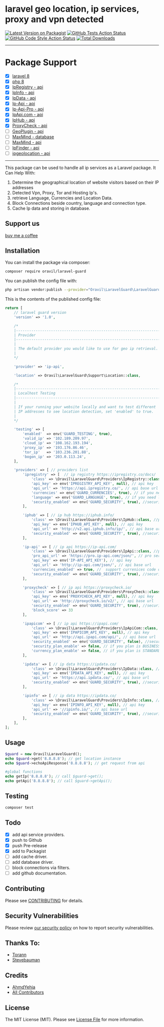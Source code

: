 # laravel geo location, ip services, proxy and vpn detected

[![Latest Version on Packagist](https://img.shields.io/packagist/v/oravil/laravel-guard.svg?style=flat-square)](https://packagist.org/packages/oravil/laravel-guard)
[![GitHub Tests Action Status](https://img.shields.io/github/workflow/status/oravil/laravel-guard/run-tests?label=tests)](https://github.com/oravil/laravel-guard/actions?query=workflow%3Arun-tests+branch%3Amain)
[![GitHub Code Style Action Status](https://img.shields.io/github/workflow/status/oravil/laravel-guard/Check%20&%20fix%20styling?label=code%20style)](https://github.com/oravil/laravel-guard/actions?query=workflow%3A"Check+%26+fix+styling"+branch%3Amain)
[![Total Downloads](https://img.shields.io/packagist/dt/oravil/laravel-guard.svg?style=flat-square)](https://packagist.org/packages/oravil/laravel-guard)

---

# Package Support

-   [x] [laravel 8](https://laravel.com)
-   [x] [php 8](https://www.php.net/releases/8.0/en.php)
-   [x] [IpRegistry - api](https://ipregistry.co)
-   [x] [IpInfo - api](https://ipinfo.io)
-   [x] [IpData - api](https://ipdata.co)
-   [x] [Ip-Api - api](https://ip-api.com)
-   [x] [Ip-Api-Pro - api](https://ip-api.com)
-   [x] [IpApi.com - api](https://ipapi.com)
-   [x] [IpHub - api](https://iphub.info)
-   [x] [ProxyCheck - api](https://proxycheck.io)
-   [ ] [GeoPlugin - api](http://www.geoplugin.net)
-   [ ] [MaxMind - database](https://www.maxmind.com)
-   [ ] [MaxMind - api](https://www.maxmind.com)
-   [ ] [IpFinder - api](https://ipfinder.io)
-   [ ] [ipgeolocation - api ](https://ipgeolocation.io)

---

This package can be used to handle all ip services as a Laravel package. It Can Help With:

1. Determine the geographical location of website visitors based on their IP addresses
2. Detected Vpn, Proxy, Tor and Hosting Ip's.
3. retrieve Language, Currencies and Location Data.
4. Block Connections beside country, language and connection type.
5. Cache Ip data and storing in database.

## Support us

[buy me a coffee](https://paypal.me/AhmdYehia)

## Installation

You can install the package via composer:

```bash
composer require oravil/laravel-guard
```

You can publish the config file with:

```bash
php artisan vendor:publish --provider="Oravil\LaravelGuard\LaravelGuardServiceProvider" --tag="laravel-guard-config"
```

This is the contents of the published config file:

```php
return [
    // laravel guard version
    'version' => '1.0',

    /*
    |--------------------------------------------------------------------------
    | Provider
    |--------------------------------------------------------------------------
    |
    | The default provider you would like to use for geo ip retrieval.
    |
    */

    'provider' => 'ip-api',

    'location' => Oravil\LaravelGuard\Support\Location::class,

    /*
    |--------------------------------------------------------------------------
    | Localhost Testing
    |--------------------------------------------------------------------------
    |
    | If your running your website locally and want to test different
    | IP addresses to see location detection, set 'enabled' to true.
    |
    */

    'testing' => [
        'enabled'  => env('GUARD_TESTING', true),
        'valid_ip' => '102.189.209.97',
        'cloud_ip' => '108.162.193.194',
        'proxy_ip' => '193.176.86.46',
        'tor_ip'   => '103.236.201.88',
        'bogon_ip' => '203.0.113.24',
    ],

    'providers' => [ // providers list
        'ipregistry' => [  // ip registry https://ipregistry.co/docs/
            'class' => \Oravil\LaravelGuard\Providers\IpRegistry::class, //provider class path
            'api_key' => env('IPREGISTRY_API_KEY', null), // api key
            'api_url' => 'https://api.ipregistry.co/', // api base url
            'currencies' => env('GUARD_CURRENCIES', true), // if you need currencies data
            'language' => env('GUARD_LANGUAGE', true), // if you need langauge data
            'security_enabled' => env('GUARD_SECURITY', true), //security status
        ],

        'iphub' => [ // ip hub https://iphub.info/
            'class' => \Oravil\LaravelGuard\Providers\IpHub::class, //provider class path
            'api_key' => env('IPHUB_API_KEY', null), // api key
            'api_url' => 'http://v2.api.iphub.info/ip/', // api base url
            'security_enabled' => env('GUARD_SECURITY', true), //security status
        ],

        'ip-api' => [ // ip api https://ip-api.com/
            'class' => \Oravil\LaravelGuard\Providers\IpApi::class, //provider class path
            'pro_api_url' => 'https://pro.ip-api.com/json/', // pro services
            'api_key' => env('IP-API_API_KEY'), // api key
            'api_url' => 'http://ip-api.com/json/', // api base url
            'currencies_enabled' => true, //  support currenices code only
            'security_enabled' => env('GUARD_SECURITY', true), //security status
        ],

        'proxycheck' => [ // ip api https://proxycheck.io/
            'class' => \Oravil\LaravelGuard\Providers\ProxyCheck::class, //provider class path
            'api_key' => env('PROXYCHECK_API_KEY', null), // api key
            'api_url' => 'http://proxycheck.io/v2/', // api base url
            'security_enabled' => env('GUARD_SECURITY', true), //security status
            'block_score' => 33
        ],

        'ipapicom' => [ // ip api https://ipapi.com/
            'class' => \Oravil\LaravelGuard\Providers\IpApiCom::class, //provider class path
            'api_key' => env('IPAPICOM_API_KEY', null), // api key
            'api_url' => 'http://api.ipapi.com/api/', // api base url
            'security_enabled' => env('GUARD_SECURITY', false), //security status
            'security_plan_enable' => false, // if you plan is BUSINESS PRO
            'currency_plan_enable' => false, // if you plan is STANDARD or above
        ],

        'ipdata' => [ // ip data https://ipdata.co/
            'class' => \Oravil\LaravelGuard\Providers\IpData::class, //provider class path
            'api_key' => env('IPDATA_API_KEY', null), // api key
            'api_url' => 'https://api.ipdata.co/', // api base url
            'security_enabled' => env('GUARD_SECURITY', true), //security status
        ],

        'ipinfo' => [ // ip data https://ipdata.co/
            'class' => \Oravil\LaravelGuard\Providers\IpInfo::class, //provider class path
            'api_key' => env('IPINFO_API_KEY', null), // api key
            'api_url' => '//ipinfo.io/', // api base url
            'security_enabled' => env('GUARD_SECURITY', true), //security status
        ],
    ],
];
```

## Usage

```php
$guard = new Oravil\LaravelGuard();
echo $guard->get('8.8.8.8'); // get location instance
echo $guard->echoApiResponse('8.8.8.8'); // get request from api

#global functions
echo getIp('8.8.8.8'); // call $guard->get();
echo getApi('8.8.8.8'); // call $guard->getApi();
```

## Testing

```bash
composer test
```

## Todo

-   [x] add api service providers.
-   [x] push to Github
-   [x] push Pre-release
-   [x] add to Packagist
-   [ ] add cache driver.
-   [ ] add database driver.
-   [ ] block connections via filters.
-   [ ] add github documentation.

## Contributing

Please see [CONTRIBUTING](.github/CONTRIBUTING.md) for details.

## Security Vulnerabilities

Please review [our security policy](../../security/policy) on how to report security vulnerabilities.

## Thanks To:

-   [Torann](https://github.com/Torann/laravel-geoip)
-   [Stevebauman](https://github.com/stevebauman/location)

## Credits

-   [AhmdYehia](https://github.com/oravil)
-   [All Contributors](../../contributors)

## License

The MIT License (MIT). Please see [License File](LICENSE.md) for more information.
